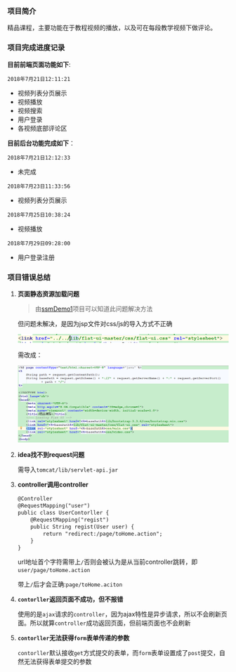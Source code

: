 ### 项目简介

精品课程，主要功能在于教程视频的播放，以及可在每段教学视频下做评论。



### 项目完成进度记录

**目前前端页面功能如下**:   

`2018年7月21日12:11:21`

* 视频列表分页展示
* 视频播放
* 视频搜索
* 用户登录
* 各视频底部评论区

**目前后台功能完成如下**：

`2018年7月21日12:12:33`

* 未完成

`2018年7月23日11:33:56`

* 视频列表分页展示

`2018年7月25日10:38:24`

* 视频播放

`2018年7月29日09:28:00`

* 用户登录注册

### 项目错误总结

1. **页面静态资源加载问题**

   > 由[ssmDemo1](https://github.com/Giovani-Github/ssmDemo1)项目可以知道此问题解决方法

   但问题未解决，是因为jsp文件对css/js的导入方式不正确

   ![](https://raw.githubusercontent.com/Giovani-Github/Giovani-resource/master/markdown-resource/2018-07-21_165942.png)

   需改成：

   ![](https://raw.githubusercontent.com/Giovani-Github/Giovani-resource/master/markdown-resource/2018-07-21_170234.png)

2. **idea找不到request问题**

   需导入`tomcat/lib/servlet-api.jar`

3. **controller调用controller**

   ```
   @Controller
   @RequestMapping("user")
   public class UserContorller {
       @RequestMapping("regist")
       public String regist(User user) {
           return "redirect:/page/toHome.action";
       }
   }
   ```

   url地址首个字符需带上`/`否则会被认为是从当前controller跳转，即`user/page/toHome.action`

   带上`/`后才会正确:`page/toHome.aciton`

4. **`contorller`返回页面不成功，但不报错**

   使用的是`ajax`请求的`controller`，因为ajax特性是异步请求，所以不会刷新页面。所以就算`controller`成功返回页面，但前端页面也不会刷新

5. **`contorller`无法获得`form`表单传递的参数**

   `contorller`默认接收`get`方式提交的表单，而`form`表单设置成了`post`提交，自然无法获得表单提交的参数